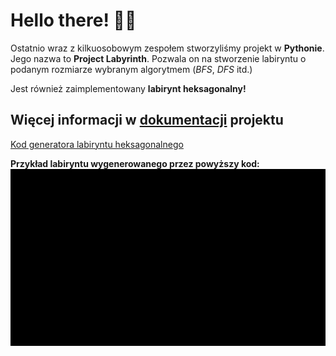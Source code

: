 
# Hello there! 🧔🏼

Ostatnio wraz z kilkuosobowym zespołem stworzyliśmy projekt w **Pythonie**. Jego nazwa to **Project Labyrinth**.
Pozwala on na stworzenie labiryntu o podanym rozmiarze wybranym algorytmem (*BFS*, *DFS* itd.)

Jest również zaimplementowany  **labirynt heksagonalny!** 

## Więcej informacji w [dokumentacji](https://github.com/AGH-Narzedzia-Informatyczne/Project_Labyrinth/wiki) projektu

 [Kod generatora labiryntu heksagonalnego](https://gist.github.com/Aszman/e69a89f9e6ad39e182a9f5537de0ebac)


**Przykład labiryntu wygenerowanego przez powyższy kod:**
![nic tu nie ma](alg.gif)

